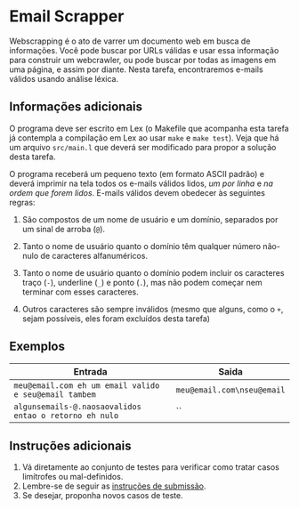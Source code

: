# Email Scrapper

Webscrapping é o ato de varrer um documento web em busca de informações. Você
pode buscar por URLs válidas e usar essa informação para construir um
webcrawler, ou pode buscar por todas as imagens em uma página, e assim por
diante. Nesta tarefa, encontraremos e-mails válidos usando análise léxica.

## Informações adicionais
O programa deve ser escrito em Lex (o Makefile que acompanha esta tarefa já
contempla a compilação em Lex ao usar `make` e `make test`). Veja que há um
arquivo `src/main.l` que deverá ser modificado para propor a solução desta
tarefa.

O programa receberá um pequeno texto (em formato ASCII padrão) e deverá imprimir
na tela todos os e-mails válidos lidos, *um por linha* e *na ordem que forem
lidos*. E-mails válidos devem obedecer às seguintes regras:

1. São compostos de um nome de usuário e um domínio, separados por um sinal de
   arroba (`@`).

1. Tanto o nome de usuário quanto o domínio têm qualquer número não-nulo de
   caracteres alfanuméricos.

1. Tanto o nome de usuário quanto o domínio podem incluir os caracteres traço
   (`-`), underline (`_`) e ponto (`.`), mas não podem começar nem terminar com
   esses caracteres.

1. Outros caracteres são sempre inválidos (mesmo que alguns, como o `+`, sejam
   possíveis, eles foram excluídos desta tarefa)

## Exemplos

Entrada | Saida
------- | -----
`meu@email.com eh um email valido e seu@email tambem` | `meu@email.com\nseu@email`
`algunsemails-@.naosaovalidos entao o retorno eh nulo` | ``


## Instruções adicionais

1. Vá diretamente ao conjunto de testes para verificar como tratar casos
   limítrofes ou mal-definidos.
1. Lembre-se de seguir as [instruções de submissão](docs/instrucoes.md).
1. Se desejar, proponha novos casos de teste.
